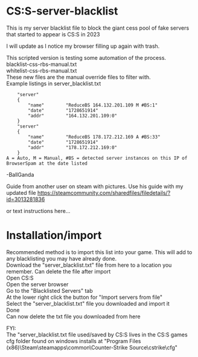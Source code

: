 # CS:S-server-blacklist


This is my server blacklist file to block the giant cess pool of fake servers that started to appear is CS:S in 2023  

I will update as I notice my browser filling up again with trash.  

This scripted version is testing some automation of the process.  
blacklist-css-rbs-manual.txt  
whitelist-css-rbs-manual.txt  
These new files are the manual override files to filter with.  
Example listings in server_blacklist.txt  

```
	"server"
    {
        "name"        "ReduceBS 164.132.201.109 M #BS:1"
        "date"        "1728651914"
        "addr"        "164.132.201.109:0"
    }
    "server"
    {
        "name"        "ReduceBS 178.172.212.169 A #BS:33"
        "date"        "1728651914"
        "addr"        "178.172.212.169:0"
    }
A = Auto, M = Manual, #BS = detected server instances on this IP of BrowserSpam at the date listed
```

-BallGanda  

Guide from another user on steam with pictures. Use his guide with my updated file
https://steamcommunity.com/sharedfiles/filedetails/?id=3013281836  
  
or text instructions here...  
# Installation/import

Recommended method is to import this list into your game. This will add to any blacklisting you may have already done.  
Download the "server_blacklist.txt" file from here to a location you remember. Can delete the file after import  
Open CS:S  
Open the server browser  
Go to the "Blacklisted Servers" tab  
At the lower right click the button for "Import servers from file"  
Select the "server_blacklist.txt" file you downloaded and import it  
Done  
Can now delete the txt file you downloaded from here  

FYI:  
The "server_blacklist.txt file used/saved by CS:S lives in the CS:S games cfg folder found on windows installs at "Program Files (x86)\Steam\steamapps\common\Counter-Strike Source\cstrike\cfg"

